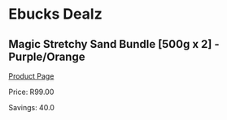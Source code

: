 
# Ebucks Dealz
## Magic Stretchy Sand Bundle [500g x 2] - Purple/Orange
[Product Page](https://www.ebucks.com/web/shop/productSelected.do?prodId=1165475661&catId=1158500262)

Price: R99.00

Savings: 40.0


	